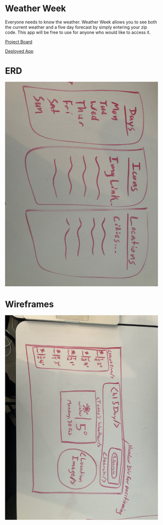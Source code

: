 # Weather Week

Everyone needs to know the weather. Weather Week allows you to see both the current weather and a five day forecast by simply entering your zip code. This app will be free to use for anyone who would like to access it. 


[Project Board](https://trello.com/b/fsETafK3/5-day)

[Deployed App](https://week-of-weather.herokuapp.com)

# ERD 
![ERD](/Images/IMG_3064.JPG)

# Wireframes 
![Wireframe](/Images/IMG_3063.JPG)



